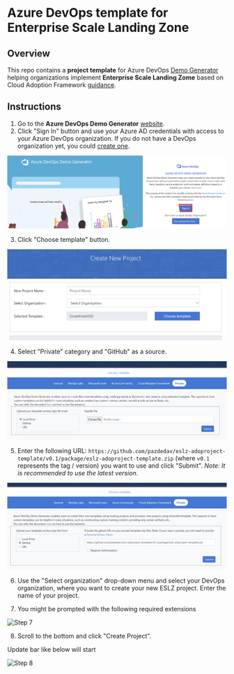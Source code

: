 # Azure DevOps template for Enterprise Scale Landing Zone

## Overview

This repo contains a **project template** for Azure DevOps [Demo Generator](https://azuredevopsdemogenerator.azurewebsites.net/environment/createproject) helping organizations implement **Enterprise Scale Landing Zome** based on Cloud Adoption Framework [guidance](https://docs.microsoft.com/en-us/azure/cloud-adoption-framework/ready/enterprise-scale/).

## Instructions

1. Go to the **Azure DevOps Demo Generator** [website](https://azuredevopsdemogenerator.azurewebsites.net/).
2. Click "Sign In" button and use your Azure AD credentials with access to your Azure DevOps organization. If you do not have a DevOps organization yet, you could [create one](https://app.vsaex.visualstudio.com/).

![Step 1](docs/img/step1.png)

3. Click "Choose template" button.

![Step 2](docs/img/step2.png)

4. Select "Private" category and "GitHub" as a source.

![Step 3](docs/img/step3.png)

5. Enter the following URL: `https://github.com/pazdedav/eslz-adoproject-template/v0.1/package/eslz-adoproject-template.zip` (where `v0.1` represents the tag / version) you want to use and click "Submit". _Note: It is recommended to use the latest version._

![Step 4](docs/img/step4.png)

6. Use the "Select organization" drop-down menu and select your DevOps organization, where you want to create your new ESLZ project. Enter the name of your project.

7. You might be prompted with the following required extensions

![Step 7](https://user-images.githubusercontent.com/19664186/118844617-60647400-b8cb-11eb-8933-8e3821378b22.png)


8. Scroll to the bottom and click "Create Project".

Update bar like below will start

![Step 8](https://user-images.githubusercontent.com/19664186/118844926-a28db580-b8cb-11eb-8663-b25fd5300558.png)

